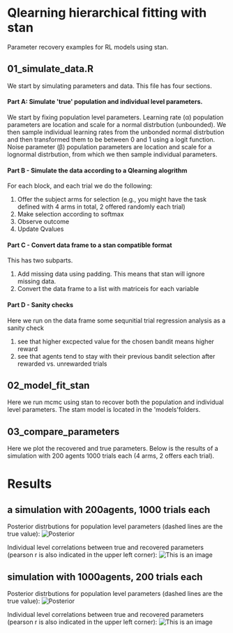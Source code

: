 # Qlearning hierarchical fitting with stan
Parameter recovery examples for RL models using stan.

## 01_simulate_data.R 
We start by simulating parameters and data. This file has four sections.
#### Part A: Simulate 'true' population and individual level parameters.
We start by fixing population level parameters. 
Learning rate (α) population parameters are location and scale for a normal distrbution (unbounded). We then sample individual learning rates from the unbonded normal distrbution  and  then transformed them to be between 0 and 1 using a logit function.
Noise parameter (β) population parameters are location and scale for a lognormal distrbution, from which we then sample individual parameters.

#### Part B - Simulate the data according to a Qlearning alogrithm 
For each block, and each trial we do the following:
1. Offer the subject arms for selection (e.g., you might have the task defined with 4 arms in total, 2 offered randomly each trial)
2. Make selection according to softmax
3. Observe outcome
4. Update Qvalues

#### Part C - Convert data frame to a stan compatible format
This has two subparts. 
1. Add missing data using padding. This means that stan will ignore missing data.
2. Convert the data frame to a list with matriceis for each variable

#### Part D - Sanity checks
Here we run on the data frame some sequnitial trial regression analysis as a sanity check
1. see that higher excpected value for the chosen bandit means higher reward
2. see that agents tend to stay with their previous bandit selection after rewarded vs. unrewarded trials

## 02_model_fit_stan
Here we run mcmc using stan to recover both the population and individual level parameters.
The stam model is located in the 'models'folders.

## 03_compare_parameters 
Here we plot the recovered and true parameters. Below is the results of a simulation with 200 agents 1000 trials each (4 arms, 2 offers each trial).

# Results 
## a simulation with 200agents, 1000 trials each
Posterior distrbutions for population level parameters (dashed lines are the true value):
![Posterior](https://github.com/shahar-lab/Qlearning_hierarchical_fitting_with_stan/blob/main/graphics/population_level_200agents_1000trials.jpeg)

Individual level correlations between true and recovered parameters (pearson r is also indicated in the upper left corner):
![This is an image](https://github.com/shahar-lab/Qlearning_hierarchical_fitting_with_stan/blob/main/graphics/individual_level_200agents_1000trials.jpeg)

## simulation with 1000agents, 200 trials each
Posterior distrbutions for population level parameters (dashed lines are the true value):
![Posterior](https://github.com/shahar-lab/Hierarchical_bayesian_parameter_recovery_Qlearning_with_two_parameters/blob/main/graphics/Population_level_1000agents_2blocks100trialeach.jpeg)

Individual level correlations between true and recovered parameters (pearson r is also indicated in the upper left corner):
![This is an image](https://github.com/shahar-lab/Hierarchical_bayesian_parameter_recovery_Qlearning_with_two_parameters/blob/main/graphics/Individual_level_1000agents_2blocks100trialeach.jpeg)

